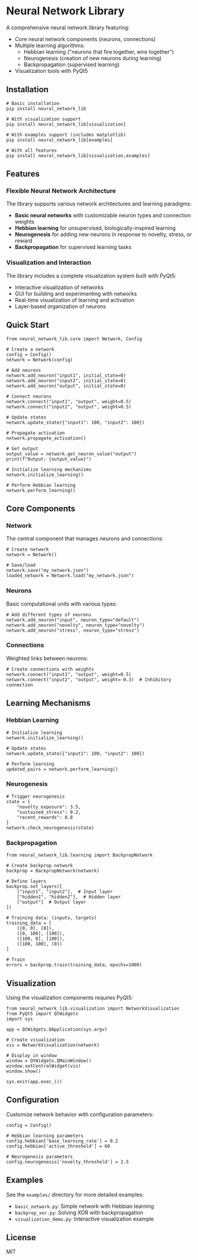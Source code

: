 Neural Network Library
======================

A comprehensive neural network library featuring:

*   Core neural network components (neurons, connections)
*   Multiple learning algorithms:
    *   Hebbian learning ("neurons that fire together, wire together")
    *   Neurogenesis (creation of new neurons during learning)
    *   Backpropagation (supervised learning)
*   Visualization tools with PyQt5

Installation
------------

    # Basic installation
    pip install neural_network_lib
    
    # With visualization support
    pip install neural_network_lib[visualization]
    
    # With examples support (includes matplotlib)
    pip install neural_network_lib[examples]
    
    # With all features
    pip install neural_network_lib[visualization,examples]
    

Features
--------

### Flexible Neural Network Architecture

The library supports various network architectures and learning paradigms:

*   **Basic neural networks** with customizable neuron types and connection weights
*   **Hebbian learning** for unsupervised, biologically-inspired learning
*   **Neurogenesis** for adding new neurons in response to novelty, stress, or reward
*   **Backpropagation** for supervised learning tasks

### Visualization and Interaction

The library includes a complete visualization system built with PyQt5:

*   Interactive visualization of networks
*   GUI for building and experimenting with networks
*   Real-time visualization of learning and activation
*   Layer-based organization of neurons

Quick Start
-----------

    from neural_network_lib.core import Network, Config
    
    # Create a network
    config = Config()
    network = Network(config)
    
    # Add neurons
    network.add_neuron("input1", initial_state=0)
    network.add_neuron("input2", initial_state=0)
    network.add_neuron("output", initial_state=0)
    
    # Connect neurons
    network.connect("input1", "output", weight=0.5)
    network.connect("input2", "output", weight=0.5)
    
    # Update states
    network.update_state({"input1": 100, "input2": 100})
    
    # Propagate activation
    network.propagate_activation()
    
    # Get output
    output_value = network.get_neuron_value("output")
    print(f"Output: {output_value}")
    
    # Initialize learning mechanisms
    network.initialize_learning()
    
    # Perform Hebbian learning
    network.perform_learning()
    

Core Components
---------------

### Network

The central component that manages neurons and connections:

    # Create network
    network = Network()
    
    # Save/load
    network.save("my_network.json")
    loaded_network = Network.load("my_network.json")
    

### Neurons

Basic computational units with various types:

    # Add different types of neurons
    network.add_neuron("input", neuron_type="default")
    network.add_neuron("novelty", neuron_type="novelty")
    network.add_neuron("stress", neuron_type="stress")
    

### Connections

Weighted links between neurons:

    # Create connections with weights
    network.connect("input1", "output", weight=0.5)
    network.connect("input2", "output", weight=-0.3)  # Inhibitory connection
    

Learning Mechanisms
-------------------

### Hebbian Learning

    # Initialize learning
    network.initialize_learning()
    
    # Update states
    network.update_state({"input1": 100, "input2": 100})
    
    # Perform learning
    updated_pairs = network.perform_learning()
    

### Neurogenesis

    # Trigger neurogenesis
    state = {
        "novelty_exposure": 3.5,
        "sustained_stress": 0.2,
        "recent_rewards": 0.8
    }
    network.check_neurogenesis(state)
    

### Backpropagation

    from neural_network_lib.learning import BackpropNetwork
    
    # Create backprop network
    backprop = BackpropNetwork(network)
    
    # Define layers
    backprop.set_layers([
        ["input1", "input2"],  # Input layer
        ["hidden1", "hidden2"],  # Hidden layer
        ["output"]  # Output layer
    ])
    
    # Training data: (inputs, targets)
    training_data = [
        ([0, 0], [0]),
        ([0, 100], [100]),
        ([100, 0], [100]),
        ([100, 100], [0])
    ]
    
    # Train
    errors = backprop.train(training_data, epochs=1000)
    

Visualization
-------------

Using the visualization components requires PyQt5:

    from neural_network_lib.visualization import NetworkVisualization
    from PyQt5 import QtWidgets
    import sys
    
    app = QtWidgets.QApplication(sys.argv)
    
    # Create visualization
    vis = NetworkVisualization(network)
    
    # Display in window
    window = QtWidgets.QMainWindow()
    window.setCentralWidget(vis)
    window.show()
    
    sys.exit(app.exec_())
    

Configuration
-------------

Customize network behavior with configuration parameters:

    config = Config()
    
    # Hebbian learning parameters
    config.hebbian['base_learning_rate'] = 0.2
    config.hebbian['active_threshold'] = 60
    
    # Neurogenesis parameters
    config.neurogenesis['novelty_threshold'] = 2.5
    

Examples
--------

See the `examples/` directory for more detailed examples:

*   `basic_network.py`: Simple network with Hebbian learning
*   `backprop_xor.py`: Solving XOR with backpropagation
*   `visualization_demo.py`: Interactive visualization example

License
-------

MIT